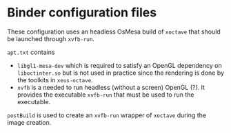 # Binder configuration files

These configuration uses an headless OsMesa build of ``xoctave`` that should be
launched through ``xvfb-run``.

``apt.txt`` contains
- ``libgl1-mesa-dev`` which is required to satisfy an OpenGL dependency on ``liboctinter.so``
  but is not used in practice since the rendering is done by the toolkits in ``xeus-octave``.
- ``xvfb`` is a needed to run headless (without a screen) OpenGL (?).
  It provides the executable ``xvfb-run`` that must be used to run the executable.

``postBuild`` is used to create an ``xvfb-run`` wrapper of ``xoctave`` during the image creation.

